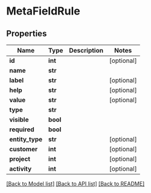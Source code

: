 # MetaFieldRule

## Properties
Name | Type | Description | Notes
------------ | ------------- | ------------- | -------------
**id** | **int** |  | [optional] 
**name** | **str** |  | 
**label** | **str** |  | [optional] 
**help** | **str** |  | [optional] 
**value** | **str** |  | [optional] 
**type** | **str** |  | 
**visible** | **bool** |  | 
**required** | **bool** |  | 
**entity_type** | **str** |  | [optional] 
**customer** | **int** |  | [optional] 
**project** | **int** |  | [optional] 
**activity** | **int** |  | [optional] 

[[Back to Model list]](../README.md#documentation-for-models) [[Back to API list]](../README.md#documentation-for-api-endpoints) [[Back to README]](../README.md)

